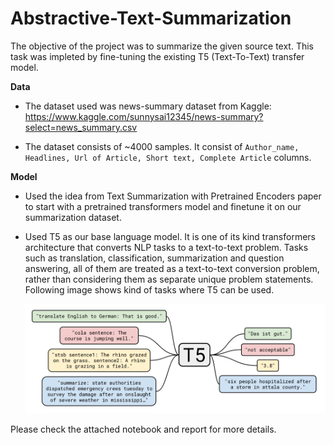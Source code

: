 # Abstractive-Text-Summarization

The objective of the project was to summarize the given source text. This task was impleted by fine-tuning the existing T5 (Text-To-Text) transfer model. 

**Data**
- The dataset used was news-summary dataset from Kaggle:  
  https://www.kaggle.com/sunnysai12345/news-summary?select=news_summary.csv

- The dataset consists of ~4000 samples. It consist of  `Author_name, Headlines, Url of Article, Short text, Complete Article` columns.


**Model**

- Used the idea from Text Summarization with Pretrained Encoders paper to start with a pretrained transformers model and finetune it on our summarization dataset.
- Used T5 as our base language model. It is one of its kind transformers
architecture that converts NLP tasks to a text-to-text problem. Tasks such as translation, classification, summarization and question answering, all of them are treated as a text-to-text conversion problem, rather than considering them as separate unique problem statements. Following image shows kind of tasks where T5 can be used.

    ![t5](img/t5.jpg)


Please check the attached notebook and report for more details.
